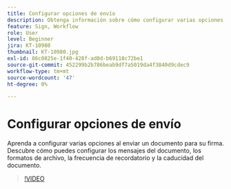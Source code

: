 ```yaml
---
title: Configurar opciones de envío
description: Obtenga información sobre cómo configurar varias opciones al enviar un documento para su firma
feature: Sign, Workflow
role: User
level: Beginner
jira: KT-10980
thumbnail: KT-10980.jpg
exl-id: 86c0825e-1f40-428f-ad0d-b69118c72be1
source-git-commit: 452299b2b786beab9df7a5019da4f3840d9cdec9
workflow-type: tm+mt
source-wordcount: '47'
ht-degree: 0%

---
```


# Configurar opciones de envío

Aprenda a configurar varias opciones al enviar un documento para su firma. Descubre cómo puedes configurar los mensajes del documento, los formatos de archivo, la frecuencia de recordatorio y la caducidad del documento.

>[!VIDEO](https://video.tv.adobe.com/v/3414433?quality=12&learn=on&hidetitle=true&captions=spa)
